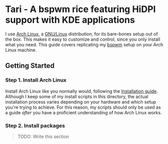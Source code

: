 # Tari - A bspwm rice featuring HiDPI support with KDE applications

I use [Arch Linux][archlinux], a [GNU/Linux][gnulinux] distribution, for its bare-bones setup out of the box. This makes it easy to customize and control, since you only install what you need. This guide covers replicating my [bspwm](/bspwm) setup on your Arch Linux machine.

## Getting Started

### Step 1. Install Arch Linux

Install Arch Linux like you normally would, following the [Installation guide][archguide]. Although I keep some of my install scripts in this directory, the actual installation process varies depending on your hardware and which setup you're trying to achieve. For this reason, my scripts should only be used as a guide *after* you have a proficient understanding of how Arch Linux works.

### Step 2. Install packages

> TODO: Write this section

[archlinux]:  https://www.archlinux.org
[archguide]:  https://wiki.archlinux.org/index.php/Installation_guide
[gnulinux]:   https://www.gnu.org/gnu/linux-and-gnu.html
